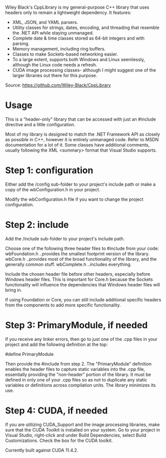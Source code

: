 Wiley Black's CppLibrary is my general-purpose C++ library that uses headers only to remain a lightweight dependency.  It features:
 - XML, JSON, and YAML parsers.
 - Utility classes for strings, dates, encoding, and threading that resemble the .NET API while staying unmanaged.
 - Complete date & time classes stored as 64-bit integers and with parsing.
 - Memory management, including ring buffers.
 - Classes to make Sockets-based networking easier.
 - To a large extent, supports both Windows and Linux seemlessly, although the Linux code needs a refresh.
 - CUDA image processing classes- although I might suggest one of the larger libraries out there for this purpose.

Source: https://github.com/Wiley-Black/CppLibrary

# Usage

This is a "header-only" library that can be accessed with just an #include directive and a little configuration.  

Most of my library is designed to match the .NET Framework API as closely as possible in C++, however it is entirely unmanaged code.  Refer to MSDN documentation for a lot of it.  Some classes have additional comments, usually following the XML \<summary\> format that Visual Studio supports.

# Step 1: configuration

Either add the /config sub-folder to your project's include path or make a copy of the wbConfiguration.h in your project.  
	
Modify the wbConfiguration.h file if you want to change the project configuration.
	
# Step 2: include

Add the /include sub-folder to your project's include path.

Choose one of the following three header files to #include from your code:
	wbFoundation.h		..provides the smallest footprint version of the library.
	wbCore.h			..provides most of the broad functionality of the library, 
						  and the generally common stuff.
	wbComplete.h		..includes everything.

Include the chosen header file before other headers, especially before Windows header files.  This is important for Core.h because 
the Sockets functionality will influence the dependencies that Windows header files will bring in.

If using Foundation or Core, you can still include additional specific headers from the components to add more specific functionality.

# Step 3: PrimaryModule, if needed

If you receive any linker errors, then go to just one of the .cpp files in your project and add the following definition at the top:

#define PrimaryModule

Then provide the #include from step 2.  The "PrimaryModule" definition enables the header files to capture static variables into the .cpp file, essentially 
providing the "non-header" portion of the library.  It must be defined in only one of your .cpp files so as not to duplicate any static variables or 
definitions across compilation units.  The library minimizes its use.

# Step 4: CUDA, if needed

If you are utilizing CUDA_Support and the image processing libraries, make sure that the CUDA Toolkit is installed on your
system.  Go to your project in Visual Studio, right-click and under Build Dependencies, select Build Customizations.  Check
the box for the CUDA toolkit.

Currently built against CUDA 11.4.2.
